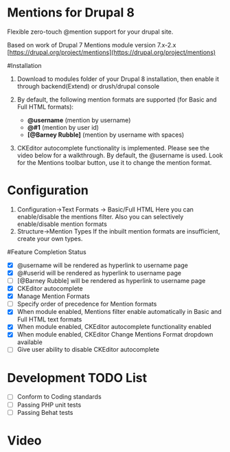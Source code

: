 <!--[![Build Status](https://secure.travis-ci.org/mohankumargupta/mentionsdrupal8module.png?branch=8.x-2.x-dev)](http://travis-ci.org/mohankumargupta/mentionsdrupal8module)-->
# Mentions for Drupal 8

Flexible zero-touch @mention support for your drupal site.

Based on work of Drupal 7 Mentions module version 7.x-2.x [https://drupal.org/project/mentions](https://drupal.org/project/mentions)

#Installation
1. Download to modules folder of your Drupal 8 installation, then enable it through backend(Extend) or drush/drupal console

2. By default, the following mention formats are supported (for Basic and Full HTML formats):
   - **@username**           (mention by username)
   - **@#1**                 (mention by user id)
   - **\[@Barney Rubble\]**  (mention by username with spaces)

3. CKEditor autocomplete functionality is implemented. Please see the video below for a walkthrough. By default,
   the @username is used. Look for the Mentions toolbar button, use it to change the mention format. 

# Configuration
1. Configuration->Text Formats -> Basic/Full HTML
   Here you can enable/disable the mentions filter. Also you can selectively enable/disable mention formats
2. Structure->Mention Types
   If the inbuilt mention formats are insufficient, create your own types.

#Feature Completion Status

- [x] @username will be rendered as hyperlink to username page 
- [x] @#userid will be rendered as hyperlink to username page 
- [ ] [@Barney Rubble] will be rendered as hyperlink to username page
- [x] CKEditor autocomplete 
- [x] Manage Mention Formats
- [ ] Specify order of precedence for Mention formats
- [x] When module enabled, Mentions filter enable automatically in Basic and Full HTML text formats
- [x] When module enabled, CKEditor autocomplete functionality enabled 
- [x] When module enabled, CKEditor Change Mentions Format dropdown available
- [ ] Give user ability to disable CKEditor autocomplete

# Development TODO List
- [ ] Conform to Coding standards
- [ ] Passing PHP unit tests
- [ ] Passing Behat tests 

# Video



